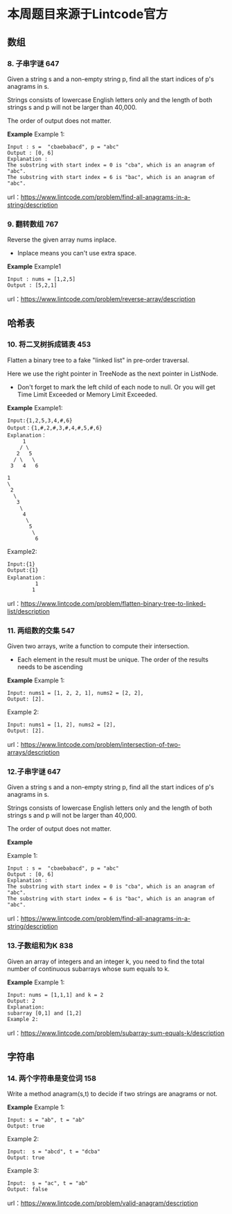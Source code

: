 # 本周题目来源于Lintcode官方
## 数组
### 8. 子串字谜 647
Given a string s and a non-empty string p, find all the start indices of p's anagrams in s.

Strings consists of lowercase English letters only and the length of both strings s and p will not be larger than 40,000.

The order of output does not matter.

**Example**
Example 1:

	Input : s =  "cbaebabacd", p = "abc"
  	Output : [0, 6]
  	Explanation : 
  	The substring with start index = 0 is "cba", which is an anagram of "abc".
  	The substring with start index = 6 is "bac", which is an anagram of "abc".


url：https://www.lintcode.com/problem/find-all-anagrams-in-a-string/description

### 9. 翻转数组 767
Reverse the given array nums inplace.

* Inplace means you can't use extra space.

**Example**
Example1

	Input : nums = [1,2,5]
	Output : [5,2,1]


url：https://www.lintcode.com/problem/reverse-array/description

## 哈希表
### 10. 将二叉树拆成链表 453 
Flatten a binary tree to a fake "linked list" in pre-order traversal.

Here we use the right pointer in TreeNode as the next pointer in ListNode.

* Don't forget to mark the left child of each node to null. Or you will get Time Limit Exceeded or Memory Limit Exceeded.

**Example**
Example1:

	Input:{1,2,5,3,4,#,6}
	Output：{1,#,2,#,3,#,4,#,5,#,6}
	Explanation：
	     1
	    / \
	   2   5
	  / \   \		
	 3   4   6
	
	1	
	\
 	 2
  	  \
	   3
	    \
	     4
	      \		
	       5
	        \
	         6
Example2:

	Input:{1}
	Output:{1}
	Explanation：
	         1
 	        1

url：https://www.lintcode.com/problem/flatten-binary-tree-to-linked-list/description

### 11. 两组数的交集 547
Given two arrays, write a function to compute their intersection.

* Each element in the result must be unique.
  The order of the results needs to be ascending

**Example**
Example 1:

	Input: nums1 = [1, 2, 2, 1], nums2 = [2, 2], 
	Output: [2].

Example 2:

	Input: nums1 = [1, 2], nums2 = [2], 
	Output: [2].

url：https://www.lintcode.com/problem/intersection-of-two-arrays/description

### 12.子串字谜 647
Given a string s and a non-empty string p, find all the start indices of p's anagrams in s.

Strings consists of lowercase English letters only and the length of both strings s and p will not be larger than 40,000.

The order of output does not matter.

**Example**

Example 1:

	Input : s =  "cbaebabacd", p = "abc"
	Output : [0, 6]
	Explanation : 
	The substring with start index = 0 is "cba", which is an anagram of "abc".
	The substring with start index = 6 is "bac", which is an anagram of "abc".


  
 url：https://www.lintcode.com/problem/find-all-anagrams-in-a-string/description
 
 ### 13.子数组和为K 838
Given an array of integers and an integer k, you need to find the total number of continuous subarrays whose sum equals to k.

**Example**
Example 1:

	Input: nums = [1,1,1] and k = 2
	Output: 2
	Explanation:
	subarray [0,1] and [1,2]
	Example 2:


url：https://www.lintcode.com/problem/subarray-sum-equals-k/description

## 字符串
### 14.  两个字符串是变位词  158
Write a method anagram(s,t) to decide if two strings are anagrams or not.

**Example**
Example 1:

	Input: s = "ab", t = "ab"
	Output: true

Example 2:

	Input:  s = "abcd", t = "dcba"
	Output: true

Example 3:

	Input:  s = "ac", t = "ab"
	Output: false

url：https://www.lintcode.com/problem/valid-anagram/description
